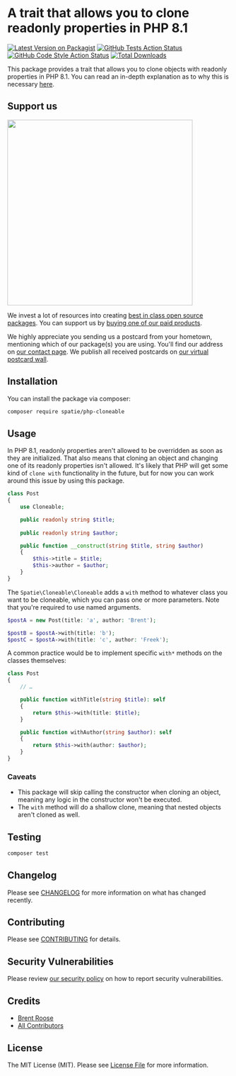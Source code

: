 # A trait that allows you to clone readonly properties in PHP 8.1

[![Latest Version on Packagist](https://img.shields.io/packagist/v/spatie/php_cloneable.svg?style=flat-square)](https://packagist.org/packages/spatie/php_cloneable)
[![GitHub Tests Action Status](https://img.shields.io/github/workflow/status/spatie/php_cloneable/run-tests?label=tests)](https://github.com/spatie/php_cloneable/actions?query=workflow%3ATests+branch%3Amaster)
[![GitHub Code Style Action Status](https://img.shields.io/github/workflow/status/spatie/php_cloneable/Check%20&%20fix%20styling?label=code%20style)](https://github.com/spatie/php_cloneable/actions?query=workflow%3A"Check+%26+fix+styling"+branch%3Amaster)
[![Total Downloads](https://img.shields.io/packagist/dt/spatie/php_cloneable.svg?style=flat-square)](https://packagist.org/packages/spatie/php_cloneable)

This package provides a trait that allows you to clone objects with readonly properties in PHP 8.1. You can read an in-depth explanation as to why this is necessary [here](https://stitcher.io/blog/cloning-readonly-properties-in-php-81).

## Support us

[<img src="https://github-ads.s3.eu-central-1.amazonaws.com/php-cloneable.jpg?t=1" width="419px" />](https://spatie.be/github-ad-click/php-cloneable)

We invest a lot of resources into creating [best in class open source packages](https://spatie.be/open-source). You can support us by [buying one of our paid products](https://spatie.be/open-source/support-us).

We highly appreciate you sending us a postcard from your hometown, mentioning which of our package(s) you are using. You'll find our address on [our contact page](https://spatie.be/about-us). We publish all received postcards on [our virtual postcard wall](https://spatie.be/open-source/postcards).

## Installation

You can install the package via composer:

```bash
composer require spatie/php-cloneable
```

## Usage

In PHP 8.1, readonly properties aren't allowed to be overridden as soon as they are initialized. That also means that cloning an object and changing one of its readonly properties isn't allowed. It's likely that PHP will get some kind of `clone with` functionality in the future, but for now you can work around this issue by using this package.

```php
class Post
{
    use Cloneable;

    public readonly string $title;
    
    public readonly string $author;

    public function __construct(string $title, string $author)
    {
        $this->title = $title;
        $this->author = $author;
    }
}
```

The `Spatie\Cloneable\Cloneable` adds a `with` method to whatever class you want to be cloneable, which you can pass one or more parameters. Note that you're required to use named arguments.

```php
$postA = new Post(title: 'a', author: 'Brent');

$postB = $postA->with(title: 'b');
$postC = $postA->with(title: 'c', author: 'Freek');
```

A common practice would be to implement specific `with*` methods on the classes themselves:

```php
class Post
{
    // …

    public function withTitle(string $title): self
    {
        return $this->with(title: $title);
    }

    public function withAuthor(string $author): self
    {
        return $this->with(author: $author);
    }
}
```

### Caveats

- This package will skip calling the constructor when cloning an object, meaning any logic in the constructor won't be executed.
- The `with` method will do a shallow clone, meaning that nested objects aren't cloned as well.

## Testing

```bash
composer test
```

## Changelog

Please see [CHANGELOG](CHANGELOG.md) for more information on what has changed recently.

## Contributing

Please see [CONTRIBUTING](https://github.com/spatie/.github/blob/main/CONTRIBUTING.md) for details.

## Security Vulnerabilities

Please review [our security policy](../../security/policy) on how to report security vulnerabilities.

## Credits

- [Brent Roose](https://github.com/brendt_gd)
- [All Contributors](../../contributors)

## License

The MIT License (MIT). Please see [License File](LICENSE.md) for more information.
